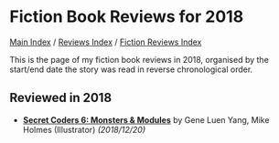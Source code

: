 # Fiction Book Reviews for 2018

[Main Index](../../../README.md) / [Reviews Index](../../README.md) / [Fiction Reviews Index](../README.md)

This is the page of my fiction book reviews in 2018, organised by the start/end date the story was read in reverse chronological order.

## Reviewed in 2018
- [**Secret Coders 6: Monsters & Modules**](20181220-SecretCodersMonstersModules.md) by Gene Luen Yang, Mike Holmes (Illustrator) *(2018/12/20)*
